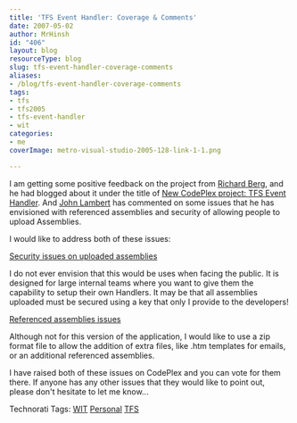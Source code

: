 ```yaml
---
title: 'TFS Event Handler: Coverage & Comments'
date: 2007-05-02
author: MrHinsh
id: "406"
layout: blog
resourceType: blog
slug: tfs-event-handler-coverage-comments
aliases:
- /blog/tfs-event-handler-coverage-comments
tags:
- tfs
- tfs2005
- tfs-event-handler
- wit
categories:
- me
coverImage: metro-visual-studio-2005-128-link-1-1.png

---
```



I am getting some positive feedback on the project from [Richard Berg](http://blogs.msdn.com/richardb), and he had blogged about it under the title of [New CodePlex project: TFS Event Handler](http://blogs.msdn.com/richardb/archive/2007/05/01/new-codeplex-project-tfs-event-handler.aspx "BUGBUG: poor title"). And [John Lambert](http://forums.microsoft.com/MSDN/showpost.aspx?postid=1542164&siteid=1 "Pass a assembly over a web service!") has commented on some issues that he has envisioned with referenced assemblies and security of allowing people to upload Assemblies.

I would like to address both of these issues:

[Security issues on uploaded assemblies](http://www.codeplex.com/TFSEventHandler/WorkItem/View.aspx?WorkItemId=138 "WorkItem: Issue: Security issues on uploaded assemblies")

I do not ever envision that this would be uses when facing the public. It is designed for large internal teams where you want to give them the capability to setup their own Handlers. It may be that all assemblies uploaded must be secured using a key that only I provide to the developers!

[Referenced assemblies issues](http://www.codeplex.com/TFSEventHandler/WorkItem/View.aspx?WorkItemId=139 "WorkItem: Issue: Referenced assemblies issues")

Although not for this version of the application, I would like to use a zip format file to allow the addition of extra files, like .htm templates for emails, or an additional referenced assemblies.

I have raised both of these issues on CodePlex and you can vote for them there. If anyone has any other issues that they would like to point out, please don't hesitate to let me know...

Technorati Tags: [WIT](http://technorati.com/tags/WIT) [Personal](http://technorati.com/tags/Personal) [TFS](http://technorati.com/tags/TFS)


